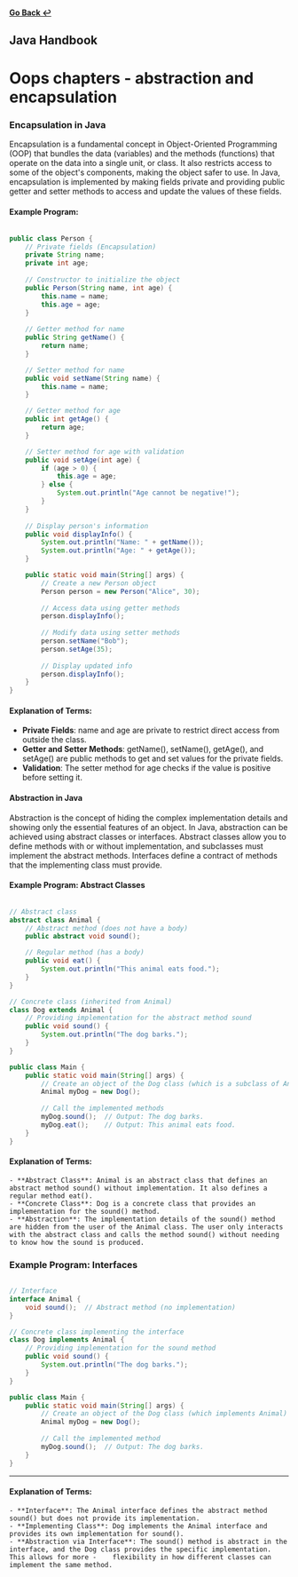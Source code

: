 #### [Go Back ↩](../README.md)
## Java Handbook

<h1>Oops chapters - abstraction and encapsulation</h1>

### Encapsulation in Java

Encapsulation is a fundamental concept in Object-Oriented Programming (OOP) that bundles the data (variables) and the methods (functions) that operate on the data into a single unit, or class. It also restricts access to some of the object's components, making the object safer to use. In Java, encapsulation is implemented by making fields private and providing public getter and setter methods to access and update the values of these fields.

#### Example Program:

```java

public class Person {
    // Private fields (Encapsulation)
    private String name;
    private int age;
    
    // Constructor to initialize the object
    public Person(String name, int age) {
        this.name = name;
        this.age = age;
    }
    
    // Getter method for name
    public String getName() {
        return name;
    }

    // Setter method for name
    public void setName(String name) {
        this.name = name;
    }

    // Getter method for age
    public int getAge() {
        return age;
    }

    // Setter method for age with validation
    public void setAge(int age) {
        if (age > 0) {
            this.age = age;
        } else {
            System.out.println("Age cannot be negative!");
        }
    }
    
    // Display person's information
    public void displayInfo() {
        System.out.println("Name: " + getName());
        System.out.println("Age: " + getAge());
    }

    public static void main(String[] args) {
        // Create a new Person object
        Person person = new Person("Alice", 30);
        
        // Access data using getter methods
        person.displayInfo();
        
        // Modify data using setter methods
        person.setName("Bob");
        person.setAge(35);
        
        // Display updated info
        person.displayInfo();
    }
}

```

#### Explanation of Terms:

   - **Private Fields**: name and age are private to restrict direct access from outside the class.
   - **Getter and Setter Methods**: getName(), setName(), getAge(), and setAge() are public methods to get and set values for the private fields.
   - **Validation**: The setter method for age checks if the value is positive before setting it.

#### Abstraction in Java

Abstraction is the concept of hiding the complex implementation details and showing only the essential features of an object. In Java, abstraction can be achieved using abstract classes or interfaces. Abstract classes allow you to define methods with or without implementation, and subclasses must implement the abstract methods. Interfaces define a contract of methods that the implementing class must provide.

#### Example Program: Abstract Classes

```java

// Abstract class
abstract class Animal {
    // Abstract method (does not have a body)
    public abstract void sound();

    // Regular method (has a body)
    public void eat() {
        System.out.println("This animal eats food.");
    }
}

// Concrete class (inherited from Animal)
class Dog extends Animal {
    // Providing implementation for the abstract method sound
    public void sound() {
        System.out.println("The dog barks.");
    }
}

public class Main {
    public static void main(String[] args) {
        // Create an object of the Dog class (which is a subclass of Animal)
        Animal myDog = new Dog();
        
        // Call the implemented methods
        myDog.sound();  // Output: The dog barks.
        myDog.eat();    // Output: This animal eats food.
    }
}

```

#### Explanation of Terms:

    - **Abstract Class**: Animal is an abstract class that defines an abstract method sound() without implementation. It also defines a regular method eat().
    - **Concrete Class**: Dog is a concrete class that provides an implementation for the sound() method.
    - **Abstraction**: The implementation details of the sound() method are hidden from the user of the Animal class. The user only interacts with the abstract class and calls the method sound() without needing to know how the sound is produced.

### Example Program: Interfaces

```java 

// Interface
interface Animal {
    void sound();  // Abstract method (no implementation)
}

// Concrete class implementing the interface
class Dog implements Animal {
    // Providing implementation for the sound method
    public void sound() {
        System.out.println("The dog barks.");
    }
}

public class Main {
    public static void main(String[] args) {
        // Create an object of the Dog class (which implements Animal)
        Animal myDog = new Dog();
        
        // Call the implemented method
        myDog.sound();  // Output: The dog barks.
    }
}

```
--- 

#### Explanation of Terms:

    - **Interface**: The Animal interface defines the abstract method sound() but does not provide its implementation.
    - **Implementing Class**: Dog implements the Animal interface and provides its own implementation for sound().
    - **Abstraction via Interface**: The sound() method is abstract in the interface, and the Dog class provides the specific implementation. This allows for more -    flexibility in how different classes can implement the same method.
